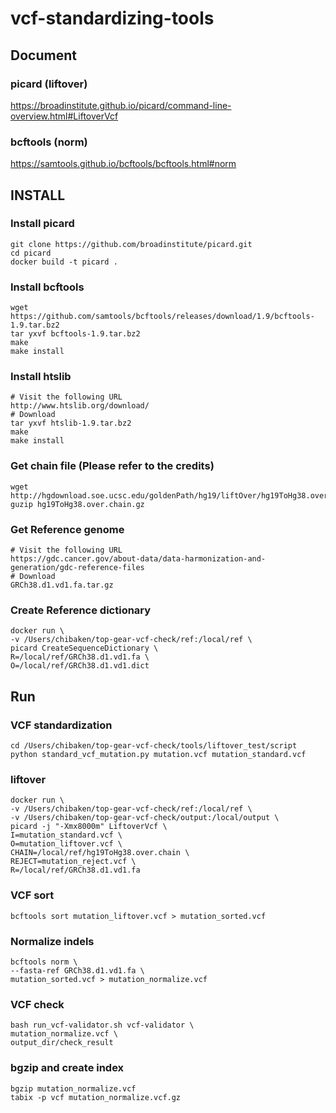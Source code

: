 # vcf-standardizing-tools

## Document
### picard (liftover)  
https://broadinstitute.github.io/picard/command-line-overview.html#LiftoverVcf  
### bcftools (norm)    
https://samtools.github.io/bcftools/bcftools.html#norm  

## INSTALL

### Install picard
    git clone https://github.com/broadinstitute/picard.git  
    cd picard   
    docker build -t picard .  

### Install bcftools 
    wget https://github.com/samtools/bcftools/releases/download/1.9/bcftools-1.9.tar.bz2  
    tar yxvf bcftools-1.9.tar.bz2  
    make  
    make install  

### Install htslib  
    # Visit the following URL
    http://www.htslib.org/download/  
    # Download
    tar yxvf htslib-1.9.tar.bz2  
    make  
    make install  

### Get chain file (Please refer to the credits)   
    wget http://hgdownload.soe.ucsc.edu/goldenPath/hg19/liftOver/hg19ToHg38.over.chain.gz  
    guzip hg19ToHg38.over.chain.gz  

### Get Reference genome  
    # Visit the following URL
    https://gdc.cancer.gov/about-data/data-harmonization-and-generation/gdc-reference-files  
    # Download 
    GRCh38.d1.vd1.fa.tar.gz  

### Create Reference dictionary
    docker run \
    -v /Users/chibaken/top-gear-vcf-check/ref:/local/ref \
    picard CreateSequenceDictionary \
    R=/local/ref/GRCh38.d1.vd1.fa \
    O=/local/ref/GRCh38.d1.vd1.dict


## Run

### VCF standardization
    cd /Users/chibaken/top-gear-vcf-check/tools/liftover_test/script  
    python standard_vcf_mutation.py mutation.vcf mutation_standard.vcf  

### liftover
    docker run \
    -v /Users/chibaken/top-gear-vcf-check/ref:/local/ref \
    -v /Users/chibaken/top-gear-vcf-check/output:/local/output \
    picard -j "-Xmx8000m" LiftoverVcf \
    I=mutation_standard.vcf \
    O=mutation_liftover.vcf \
    CHAIN=/local/ref/hg19ToHg38.over.chain \
    REJECT=mutation_reject.vcf \
    R=/local/ref/GRCh38.d1.vd1.fa

### VCF sort
    bcftools sort mutation_liftover.vcf > mutation_sorted.vcf

### Normalize indels
    bcftools norm \
    --fasta-ref GRCh38.d1.vd1.fa \
    mutation_sorted.vcf > mutation_normalize.vcf

### VCF check
    bash run_vcf-validator.sh vcf-validator \
    mutation_normalize.vcf \
    output_dir/check_result

### bgzip and create index
    bgzip mutation_normalize.vcf
    tabix -p vcf mutation_normalize.vcf.gz

